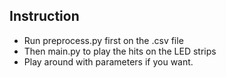 ## Instruction
* Run preprocess.py first on the .csv file
* Then main.py to play the hits on the LED strips
* Play around with parameters if you want.
